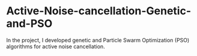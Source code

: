 # Active-Noise-cancellation-Genetic-and-PSO
In the project, I developed genetic and Particle Swarm Optimization (PSO) algorithms for active noise cancellation. 

